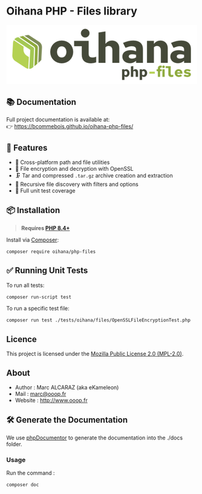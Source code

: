 # Oihana PHP - Files library

![Oihana PHP Files](https://raw.githubusercontent.com/BcommeBois/oihana-php-files/main/.phpdoc/template/assets/images/oihana-php-files-logo-inline-512x160.png)

## 📚 Documentation

Full project documentation is available at:  
👉 https://bcommebois.github.io/oihana-php-files/

## 🚀 Features

- 📁 Cross-platform path and file utilities
- 🔐 File encryption and decryption with OpenSSL
- 🗜️ Tar and compressed `.tar.gz` archive creation and extraction
- 📂 Recursive file discovery with filters and options
- 🧪 Full unit test coverage

## 📦 Installation

> **Requires [PHP 8.4+](https://php.net/releases/)**  

Install via [Composer](https://getcomposer.org):
```bash
composer require oihana/php-files
```

## ✅ Running Unit Tests

To run all tests:
```bash
composer run-script test
```

To run a specific test file:
```bash
composer run test ./tests/oihana/files/OpenSSLFileEncryptionTest.php
```

## Licence

This project is licensed under the [Mozilla Public License 2.0 (MPL-2.0)](https://www.mozilla.org/en-US/MPL/2.0/).

## About
* Author : Marc ALCARAZ (aka eKameleon)
* Mail : marc@ooop.fr
* Website : http://www.ooop.fr


## 🛠️ Generate the Documentation

We use [phpDocumentor](https://phpdoc.org/) to generate the documentation into the ./docs folder.

### Usage
Run the command : 
```bash
composer doc
```
